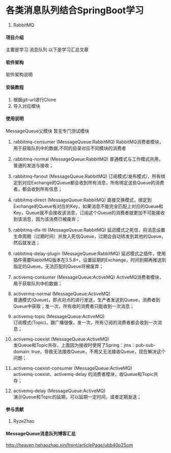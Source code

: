 # 各类消息队列结合SpringBoot学习
1.  RabbitMQ



#### 项目介绍
主要是学习 消息队列
以下是学习汇总文章

#### 软件架构
软件架构说明


#### 安装教程

1. 根据git-url进行Clone
2. 导入对应模块

#### 使用说明
MessageQueue父模块
暂无专门测试模块


1. rabbitmq-consumer        (MessageQueue:RabbitMQ)
    RabbitMQ消费者模块，用于获取队列中的数据,不同的目录对应不同模块的消费者

     
2. rabbitmq-normal          (MessageQueue:RabbitMQ)
    普通模式与工作模式共用，普通的发送与接收；
    
3. rabbitmq-fanout          (MessageQueue:RabbitMQ)
    订阅模式/发布模式/，所有绑定到对应Exchange的Queue都会收到所有消息，所有绑定这些Queue的消费者，都会收到所有信息；
    
4. rabbitmq-direct          (MessageQueue:RabbitMQ)
    直接交换模式，绑定到Exchange的Queue有对应的Key，如果消息不能完全匹配上对应的Queue和Key，Queue就不会接收该消息，订阅这个Queue的消费者就更加不可能接收到该消息，因为该消费已被废弃；
    
5. rabbitmq-dlx-ttl         (MessageQueue:RabbitMQ)
    延迟模式之死信，将消息设置生命周期（过期时间）并放入死信Queue，过期会自动转发到其他的Queue，然后就发送；
    
6. rabbitmq-delay-plugin    (MessageQueue:RabbitMQ)
    延迟模式之插件，使用插件需要RabbitMQ版本在3.5.8+，设置延期的Exchange，时间到期再推送到指定的Queue，无法匹配的Queue将被废弃；
    
7. activemq-consumer        (MessageQueue:ActiveMQ)
    ActiveMQ消费者模块，用于获取队列中的数据；
    
8. activermq-normal         (MessageQueue:ActiveMQ)    
    普通模式(Queue)，即点对点的进行发送，生产者发送到Queue，消费者到Queue中获取；发一次，所有收的消费者只能收到一次消息；
    
9.  activemq-topic          (MessageQueue:ActiveMQ)   
    订阅模式(Topic)，跟广播很像，发一次，所有订阅的消费者都会收到一次消息；
 
10. activemq-coexist         (MessageQueue:ActiveMQ)   
    发Queue和Topic共存，上面因为接收时使用了Spring：jms：pub-sub-domain: true，导致无法接收Queue，不用又无法接收Queue，现在解决这个问题；
    
11. activemq-coexist-consumer (MessageQueue:ActiveMQ)  
    activemq-coexist、activemq-delay 的消费者模块，收Queue和Topic共存；
    
12. activemq-delay            (MessageQueue:ActiveMQ)  
    演示Queue和Topic的延期，可以延期一定时间，或者定期发送；

    
#### 参与贡献

1. RyzeZhao

#### MessageQueue消息队列博客汇总
http://heaven.hehaozhao.xin/front/articlePage/ubb40p25om